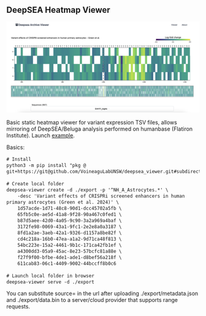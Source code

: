 ## DeepSEA Heatmap Viewer

![heatmap](./example.png)

Basic static heatmap viewer for variant expression TSV files, allows mirroring of DeepSEA/Beluga analysis performed on humanbase (Flatiron Institute). Launch [example](https://voineagulabunsw.github.io/deepsea_viewer/).

Basics:
```
# Install
python3 -m pip install "pkg @ git+https://git@github.com/VoineaguLabUNSW/deepsea_viewer.git#subdirectory=pipeline"

# Create local folder
deepsea-viewer create -d ./export -p '^NH_A_Astrocytes.*' \
    -desc 'Variant effects of CRISPRi screened enhancers in human primary astrocytes (Green et al. 2024)' \
    1d57acde-1d71-48c8-90d1-dcc45702a5fb \
    65fb5c0e-ae5d-41a8-9f28-90a467c0fed1 \
    b87d5aee-42d0-4a05-9c90-3a2a969a4baf \
    3172fe98-0069-43a1-9fc1-2e2e8a0a3187 \
    8fd1a2ae-3aeb-42a1-9326-d1157a8be82f \
    cd4c218a-16b0-47ea-a1a2-9d71ca48f813 \
    54bc223e-15a2-4461-9b1c-171ca42fb1ef \
    a4300dd3-05a9-45ac-8e23-57bcfc81a88e \
    f27f9f00-bfbe-4de1-ade1-d8bef56a218f \
    611cab83-06c1-4409-9002-44bccff8b0c6

# Launch local folder in browser
deepsea-viewer serve -d ./export
```

You can substitute source= in the url after uploading ./export/metadata.json and ./export/data.bin to a server/cloud provider that supports range requests.
